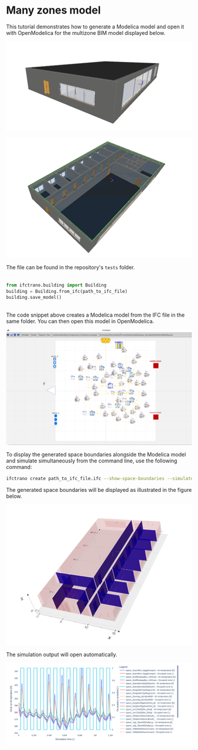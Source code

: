 # Many zones model
This tutorial demonstrates how to generate a Modelica model and open it with OpenModelica for the multizone BIM model displayed below.

![Generated model](./img/multizone_1.png)

![Generated model](./img/multizone_2.png)

The file can be found in the repository's `tests` folder.


```python

from ifctrano.building import Building
building = Building.from_ifc(path_to_ifc_file)
building.save_model()
                
```
            

The code snippet above creates a Modelica model from the IFC file in the same folder. You can then open this model in OpenModelica.

![Generated model](./img/multizone_5.png)

To display the generated space boundaries alongside the Modelica model and simulate simultaneously from the command line, use the following command:


```bash
ifctrano create path_to_ifc_file.ifc --show-space-boundaries --simulate-model
```
            

The generated space boundaries will be displayed as illustrated in the figure below.

![Space boundaries](./img/multizone_3.png)

The simulation output will open automatically.

![Space boundaries](./img/multizone_4.png)

